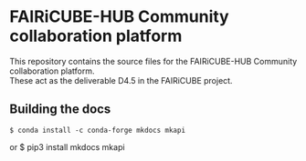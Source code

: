 # FAIRiCUBE-HUB Community collaboration platform

This repository contains the source files for the FAIRiCUBE-HUB Community collaboration platform.<br>
These act as the deliverable D4.5 in the FAIRiCUBE project.

## Building the docs

    $ conda install -c conda-forge mkdocs mkapi
or
    $ pip3 install mkdocs mkapi
